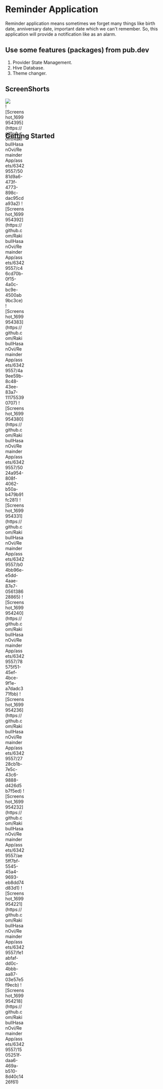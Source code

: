 # Reminder Application

Reminder application means sometimes we forget many things like birth date, anniversary date, important date which we can't remember. So, this application will provide a notification like as an alarm.

## Use some features (packages) from pub.dev

1. Provider State Management.
2. Hive Database.
3. Theme changer.

## ScreenShorts 

<img src = "RakibullHasanOvi/RemainderApp/assets/63429557/5081d9a6-473f-4773-898c-dac95cda93a2.png"/>
<div style="width:60px ; height:60px">
![Screenshot_1699954395](https://github.com/RakibullHasanOvi/RemainderApp/assets/63429557/5081d9a6-473f-4773-898c-dac95cda93a2)
![Screenshot_1699954392](https://github.com/RakibullHasanOvi/RemainderApp/assets/63429557/c46cd70b-0f15-4a0c-bc9e-4500ab9bc3ce)
![Screenshot_1699954383](https://github.com/RakibullHasanOvi/RemainderApp/assets/63429557/4a9ee59b-8c48-43ee-83a7-111755390707)
![Screenshot_1699954380](https://github.com/RakibullHasanOvi/RemainderApp/assets/63429557/5024a954-808f-4062-b50a-b479b91fc281)
![Screenshot_1699954331](https://github.com/RakibullHasanOvi/RemainderApp/assets/63429557/b04bb96e-e5dd-4aae-87e7-056138628865)
![Screenshot_1699954240](https://github.com/RakibullHasanOvi/RemainderApp/assets/63429557/78575f51-45ef-4bce-9f1e-a7dadc371fbb)
![Screenshot_1699954236](https://github.com/RakibullHasanOvi/RemainderApp/assets/63429557/2728cb1b-7e5c-43c6-9888-d426d5b7f5ed)
![Screenshot_1699954232](https://github.com/RakibullHasanOvi/RemainderApp/assets/63429557/ae5ff7bf-5545-45a4-9693-eb8dd74d83d1)
![Screenshot_1699954221](https://github.com/RakibullHasanOvi/RemainderApp/assets/63429557/fe1abfaf-dd0c-4bbb-aa87-03e57e5f9ecb)
![Screenshot_1699954218](https://github.com/RakibullHasanOvi/RemainderApp/assets/63429557/1505251f-daa6-469a-b510-8d40c1426f61)
</div>


## Getting Started
